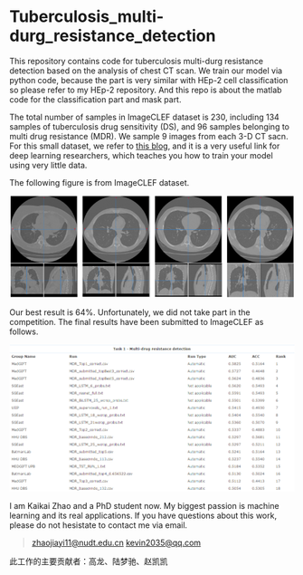 # Tuberculosis_multi-durg_resistance_detection
This repository contains code for tuberculosis multi-durg resistance detection based on the analysis of chest CT scan. We train our model via python code, because the part is very similar with HEp-2 cell classification so please refer to my HEp-2 repository. And this repo is about the matlab code for the classification part and mask part.

The total number of samples in ImageCLEF dataset is 230, including 134 samples of tuberculosis drug sensitivity (DS), and 96 samples belonging to multi drug resistance (MDR). We sample 9 images from each 3-D CT sacn. For this small dataset, we refer to [this blog](https://blog.keras.io/building-powerful-image-classification-models-using-very-little-data.html), and it is a very useful link for deep learning researchers, which teaches you how to train your model using very little data.

The following figure is from ImageCLEF dataset.

![](c3-fig-imageCLEF-dataset.png)

Our best result is 64%. Unfortunately, we did not take part in the competition. The final results have been submitted to ImageCLEF as follows.

![](rank.png)

I am Kaikai Zhao and a PhD student now. My biggest passion is machine learning and its real applications. If you have questions about this work, please do not hesistate to contact me via email.

> zhaojiayi11@nudt.edu.cn
> kevin2035@qq.com

此工作的主要贡献者：高龙、陆梦驰、赵凯凯
